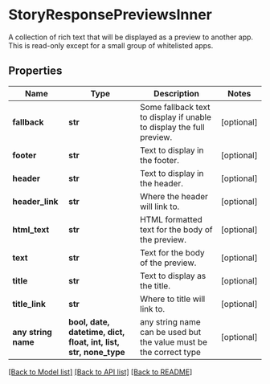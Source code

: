 # StoryResponsePreviewsInner

A collection of rich text that will be displayed as a preview to another app.  This is read-only except for a small group of whitelisted apps.

## Properties
Name | Type | Description | Notes
------------ | ------------- | ------------- | -------------
**fallback** | **str** | Some fallback text to display if unable to display the full preview. | [optional] 
**footer** | **str** | Text to display in the footer. | [optional] 
**header** | **str** | Text to display in the header. | [optional] 
**header_link** | **str** | Where the header will link to. | [optional] 
**html_text** | **str** | HTML formatted text for the body of the preview. | [optional] 
**text** | **str** | Text for the body of the preview. | [optional] 
**title** | **str** | Text to display as the title. | [optional] 
**title_link** | **str** | Where to title will link to. | [optional] 
**any string name** | **bool, date, datetime, dict, float, int, list, str, none_type** | any string name can be used but the value must be the correct type | [optional]

[[Back to Model list]](../README.md#documentation-for-models) [[Back to API list]](../README.md#documentation-for-api-endpoints) [[Back to README]](../README.md)


